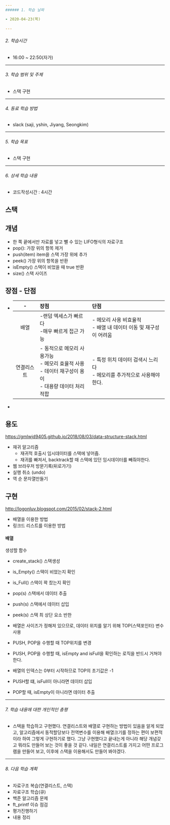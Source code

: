 ```yaml
---
###### 1. 학습 날짜

- 2020-04-23(목)
 
---
```

###### 2. 학습시간

- 16:00 ~  22:50(자가)

---
###### 3. 학습 범위 및 주제

- 스택 구현

---
###### 4. 동료 학습 방법 

- slack (saji, yshin, Jiyang, Seongkim)

---
###### 5. 학습 목표 

- 스택 구현

---
###### 6. 상세 학습 내용

- 코드작성시간 : 4시간
## 스택



## 개념

- 한 쪽 끝에서만 자료를 넣고 뺄 수 있는 LIFO형식의 자료구조
- pop(): 가장 위의 항목 제거
- push(item) item을 스택 가장 위에 추가
- peek() 가장 위의 항목을 반환
- isEmpty() 스택이 비었을 때 true 반환
- size() 스택 사이즈

## 장점 - 단점

- |     -      | 장점                                                         | 단점                                                         |
  | :--------: | :----------------------------------------------------------- | :----------------------------------------------------------- |
  |    배열    | -랜덤 엑세스가 빠르다<br />-매우 빠르게 접근 가능            | - 메모리 사용 비효율적<br />- 배열 내 데이터 이동 및 재구성이 어려움 |
  | 연결리스트 | - 동적으로 메모리 사용가능<br />- 메모리 효율적 사용<br />- 데이터 재구성이 용이<br />- 대용량 데이터 처리 적합<br /> | - 특정 위치 데이터 검색시 느리다<br />- 메모리를 추가적으로 사용해야한다. |

- 

## 용도

https://gmlwjd9405.github.io/2018/08/03/data-structure-stack.html

- 재귀 알고리즘
  - 재귀적 호출시 임시데이터를 스택에 넣어줌.
  - 재귀를 빠져서, backtrack할 때 스택에 있던 임시데이터를 빼줘야한다.
- 웹 브라우저 방문기록(뒤로가기)
- 실행 취소 (undo)
- 역 순 문자열만들기

## 구현 

http://logonluv.blogspot.com/2015/02/stack-2.html

- 배열을 이용한 방법
- 링크드 리스트를 이용한 방법



#### 배열

생성할 함수

- create_stack() 스택생성
- is_Empty() 스택이 비었는지 확인
- is_Full() 스택이 꽉 찼는지 확인
- pop(s) 스택에서 데이터 추출
- push(s) 스택에서 데이터 삽입
- peek(s) 스택 최 상단 요소 반한

- 배열은 사이즈가 정해져 있으므로, 데이터 위치를 알기 위해 TOP(스택포인터) 변수 사용
- PUSH, POP을 수행할 때 TOP위치를 변경
- PUSH, POP을 수행할 때, isEmpty and isFull을 확인하는 로직을 반드시 거쳐야한다.
- 배열의 인덱스는 0부터 시작하므로 TOP의 초기값은 -1
- PUSH할  떄, isFull이 아니라면 데이터 삽입
- POP할 때, isEmpty이 아니라면 데이터 추출

---
###### 7. 학습 내용에 대한 개인적인 총평

- 스택을 학습하고 구현했다. 연결리스트와 배열로 구현하는 방법이 있음을 알게 되었고, 알고리즘에서 동적할당보다 전역변수를 이용해 배열크기를 정하는 편이 보편적이라 하여 그렇게 구현하기로 했다. 
그냥 구현했다고 끝내는게 아니라 해당 개념갖고 뭐라도 만들어 보는 것이 좋을 것 같다.
내일은 연결리스트를 가지고 어떤 프로그램을 만들어 보고, 이후에 스택을 이용해서도 만들어 봐야겠다.
---
###### 8. 다음 학습 계획
- 자료구조 복습(연결리스트, 스택)
- 자료구조 학습(큐)
- 백준 알고리즘 문제
- ft_printf 이슈 점검
- 평가진행하기
- 내용 정리